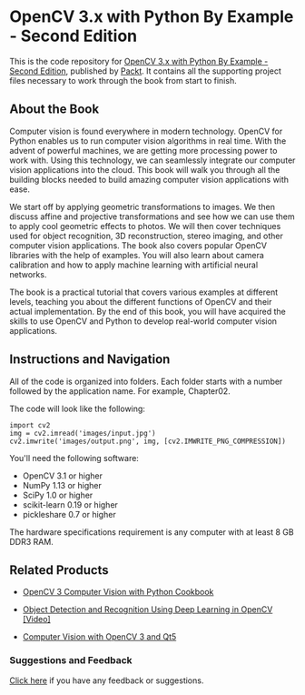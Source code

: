 # OpenCV 3.x with Python By Example - Second Edition
This is the code repository for [OpenCV 3.x with Python By Example - Second Edition](https://www.packtpub.com/application-development/opencv-3x-python-example-second-edition?utm_source=github&utm_medium=repository&utm_campaign=9781788396905), published by [Packt](https://www.packtpub.com/?utm_source=github). It contains all the supporting project files necessary to work through the book from start to finish.
## About the Book
Computer vision is found everywhere in modern technology. OpenCV for Python enables us to run computer vision algorithms in real time. With the advent of powerful machines, we are getting more processing power to work with. Using this technology, we can seamlessly integrate our computer vision applications into the cloud. This book will walk you through all the building blocks needed to build amazing computer vision applications with ease.

We start off by applying geometric transformations to images. We then discuss affine and projective transformations and see how we can use them to apply cool geometric effects to photos. We will then cover techniques used for object recognition, 3D reconstruction, stereo imaging, and other computer vision applications. The book also covers popular OpenCV libraries with the help of examples. You will also learn about camera calibration and how to apply machine learning with artificial neural networks.

The book is a practical tutorial that covers various examples at different levels, teaching you about the different functions of OpenCV and their actual implementation. By the end of this book, you will have acquired the skills to use OpenCV and Python to develop real-world computer vision applications.

## Instructions and Navigation
All of the code is organized into folders. Each folder starts with a number followed by the application name. For example, Chapter02.



The code will look like the following:
```
import cv2
img = cv2.imread('images/input.jpg')
cv2.imwrite('images/output.png', img, [cv2.IMWRITE_PNG_COMPRESSION])
```

You'll need the following software:

* OpenCV 3.1 or higher
* NumPy 1.13 or higher
* SciPy 1.0 or higher
* scikit-learn 0.19 or higher
* pickleshare 0.7 or higher

The hardware specifications requirement is any computer with at least 8 GB DDR3 RAM.

## Related Products
* [OpenCV 3 Computer Vision with Python Cookbook](https://www.packtpub.com/application-development/opencv-3-computer-vision-python-cookbook?utm_source=github&utm_medium=repository&utm_campaign=9781788474443)

* [Object Detection and Recognition Using Deep Learning in OpenCV [Video]](https://www.packtpub.com/application-development/object-detection-and-recognition-using-deep-learning-opencv-video?utm_source=github&utm_medium=repository&utm_campaign=9781788474368)

* [Computer Vision with OpenCV 3 and Qt5](https://www.packtpub.com/application-development/computer-vision-opencv-3-and-qt5?utm_source=github&utm_medium=repository&utm_campaign=9781788472395)

### Suggestions and Feedback
[Click here](https://docs.google.com/forms/d/e/1FAIpQLSe5qwunkGf6PUvzPirPDtuy1Du5Rlzew23UBp2S-P3wB-GcwQ/viewform) if you have any feedback or suggestions.
